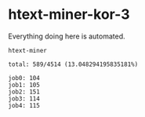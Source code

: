 # htext-miner-kor-3

Everything doing here is automated.

```
htext-miner

total: 589/4514 (13.048294195835181%)

job0: 104
job1: 105
job2: 151
job3: 114
job4: 115
```